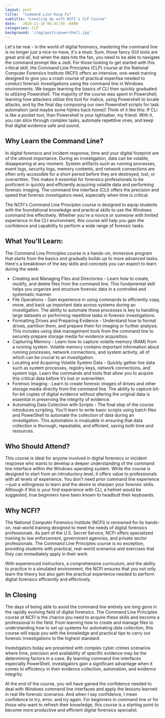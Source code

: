 ```yaml
---
layout: post
title:  "Command Line Kung Fu"
subtitle: "Leveling Up with NCFI's CLP Course"
date:   2024-11-10 06:43:59 -0400
categories: CLP
background: '/img/posts/powershell.jpg'
---
```


 <p>Let's be real - in the world of digital forensics, mastering the command line is no longer just a nice-to-have, it's a must. Sure, those fancy GUI tools are great and all, but when the data hits the fan, you need to be able to navigate the command prompt like a Jedi. For those looking to get started with this critical skill, the Command Line Principles (CLP) course at the National Computer Forensics Institute (NCFI) offers an intensive, one-week training designed to give you a crash course of practical expertise needed to conduct forensic investigations using the command line in Windows environments. We began learning the basics of CLI then quickly graduated to utilizing Powershell. The majority of the course was spent in Powershell; learning how attackers utilize this tool for malice, using Powershell to locate attacks, and by the final day composing our own Powershell scripts for task automation (and maybe some hijinks back home)! Think of it like this: If CLI is like a pocket tool, than Powershell is your lightsaber, my friend. With it, you can slice through complex tasks, automate repetitive ones, and keep that digital evidence safe and sound. </p>

<h2 class="section-heading"> Why Learn the Command Line? </h2>

<p>In digital forensics and incident response, time and your digital footprint are of the utmost importance. During an investigation, data can be volatile, disappearing at any moment. System artifacts such as running processes, event logs, security logs, memory contents, and network connections are often only accessible for a short period before they are destroyed, lost, or overwritten. This makes it essential for forensics professionals to be proficient in quickly and efficiently acquiring volatile data and performing forensic imaging. The command line interface (CLI) offers the precision and speed that forensic investigators need, especially when time is critical. </p>

<p>The NCFI's Command Line Principles course is designed to equip students with the foundational knowledge and practical skills to use the Windows command line effectively. Whether you're a novice or someone with limited experience in the CLI environment, this course will help you gain the confidence and capability to perform a wide range of forensic tasks. </p>

<h2 class="section-heading"> What You'll Learn: </h2>

<p>The Command Line Principles course is a hands-on, immersive program that starts from the basics and gradually builds up to more advanced tasks. Here's a breakdown of the key skills and concepts you can expect to learn during the week:

<ul>
    <li> Creating and Managing Files and Directories - Learn how to create, modify, and delete files from the command line. This fundamental skill helps you organize and structure forensic data in a controlled and systematic manner.
 </li>
    <li> File Operations - Gain experience in using commands to efficiently copy, move, and back up important data across systems during an investigation. The ability to automate these processes is key to handling large datasets or performing repetitive tasks in forensic investigations.</li>
    <li> Formatting Drives and Preparing Evidence - Understand how to format drives, partition them, and prepare them for imaging or further analysis. This includes using disk management tools from the command line to securely prepare storage media for evidence acquisition.
</li>
    <li> Capturing Memory - Learn how to capture volatile memory (RAM) from a running system. Volatile memory contains important information about running processes, network connections, and system activity, all of which can be crucial to an investigation. </li>
    <li> Locating and Acquiring Volatile System Data - Quickly gather live data such as system processes, registry keys, network connections, and system logs. Learn the commands and tools that allow you to acquire this critical data before it’s lost or overwritten.</li>
    <li> Forensic Imaging - Learn to create forensic images of drives and other storage media directly from the command line. The ability to capture bit-for-bit copies of digital evidence without altering the original data is essential in preserving the integrity of evidence.</li>
    <li> Automating Data Collection with Scripts - The final step of the course introduces scripting. You'll learn to write basic scripts using batch files and PowerShell to automate the collection of data during an investigation. This automation is invaluable in ensuring that data collection is thorough, repeatable, and efficient, saving both time and resources.</li>
</ul>

<h2 class="section-heading"> Who Should Attend? </h2>

<p> This course is ideal for anyone involved in digital forensics or incident response who wants to develop a deeper understanding of the command line interface within the Windows operating system. While the course is designed to start from an introductory level, it offers value to professionals with all levels of experience. You don't need prior command line experience—just a willingness to learn and the desire to sharpen your forensic skills. Although if this is your first experience with CLI, a helmet would be suggested, true beginners have been known to headbutt their keyboards. </p>

<h2 class="section-heading"> Why NCFI? </h2>

<p> The National Computer Forensics Institute (NCFI) is renowned for its hands-on, real-world training designed to meet the needs of digital forensics professionals. As part of the U.S. Secret Service, NCFI offers specialized training to law enforcement, government agencies, and private sector professionals. The Command Line Principles course is no exception, providing students with practical, real-world scenarios and exercises that they can immediately apply in their work.</p>

<p> With experienced instructors, a comprehensive curriculum, and the ability to practice in a simulated environment, the NCFI ensures that you not only learn the theory but also gain the practical experience needed to perform digital forensics efficiently and effectively.</p>

<h2 class="section-heading"> In Closing </h2>

<p>The days of being able to avoid the command line entirely are long gone in the rapidly evolving field of digital forensics. The Command Line Principles course at NCFI is the chance you need to acquire these skills and become a professional in the field. From learning how to create and manage files to understanding how to set up systems for automating data collection, this course will equip you with the knowledge and practical tips to carry out forensic investigations to the highest standard.</p>

<p>Investigators today are presented with complex cyber crimes scenarios where time, precision and availability of specific evidence may be the determining factors in a case. By learning command line interfaces especially PowerShell, investigators gain a significant advantage when it comes to efficiency in their evidence collection, automation, and evidence integrity.</p>

<p>At the end of the course, you will have gained the confidence needed to deal with Windows command line interfaces and apply the lessons learned in real life forensic scenarios. And when I say confidence, I mean confidence to try, error, and try again. For beginners in command line or for those who want to refresh their knowledge, this course is a starting point to become more productive and efficient digital forensics specialist. </p>

